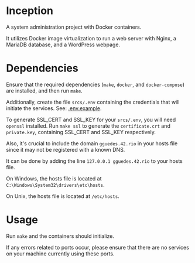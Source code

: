 # Inception

A system administration project with Docker containers.

It utilizes Docker image virtualization to run a web server with Nginx, a MariaDB database, and a WordPress webpage.

# Dependencies

Ensure that the required dependencies (`make`, `docker`, and `docker-compose`) are installed, and then run `make`.

Additionally, create the file `srcs/.env` containing the credentials that will initiate the services. See: [.env.example](srcs/.env.example).

To generate SSL_CERT and SSL_KEY for your `srcs/.env`, you will need `openssl` installed. Run `make ssl` to generate the `certificate.crt` and `private.key`, containing SSL_CERT and SSL_KEY respectively.

Also, it's crucial to include the domain `gguedes.42.rio` in your hosts file since it may not be registered with a known DNS.

It can be done by adding the line `127.0.0.1 gguedes.42.rio` to your hosts file.

On Windows, the hosts file is located at `C:\Windows\System32\drivers\etc\hosts`.

On Unix, the hosts file is located at `/etc/hosts`.

# Usage

Run `make` and the containers should initialize.

If any errors related to ports occur, please ensure that there are no services on your machine currently using these ports.
